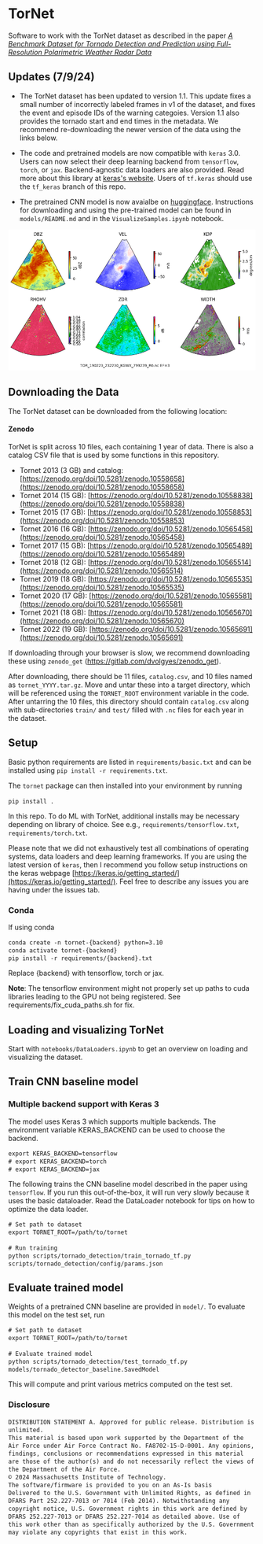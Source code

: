 # TorNet

Software to work with the TorNet dataset as described in the paper [*A Benchmark Dataset for Tornado Detection and Prediction using Full-Resolution Polarimetric Weather Radar Data*](https://arxiv.org/abs/2401.16437)

## Updates (7/9/24)

* The TorNet dataset has been updated to version 1.1.  This update fixes a small number of incorrectly labeled frames in v1 of the dataset, and fixes the event and episode IDs of the warning categoies.   Version 1.1 also provides the tornado start and end times in the metadata.  We recommend re-downloading the newer version of the data using the links below. 

* The code and pretrained models are now compatible with `keras` 3.0.   Users can now select their deep learning backend from `tensorflow`, `torch`, or `jax`.  Backend-agnostic data loaders are also provided.  Read more about this library at [keras's website](https://keras.io/).  Users of `tf.keras` should use the `tf_keras` branch of this repo.  

* The pretrained CNN model is now avaialbe on [huggingface](https://huggingface.co/tornet-ml/tornado_detector_baseline_v1).   Instructions for downloading and using the pre-trained model can be found in `models/README.md` and in the `VisualizeSamples.ipynb` notebook.


![Alt text](tornet_image.png?raw=true "sample")



## Downloading the Data

The TorNet dataset can be downloaded from the following location:

#### Zenodo

TorNet is split across 10 files, each containing 1 year of data. There is also a catalog CSV file that is used by some functions in this repository.    

* Tornet 2013 (3 GB) and catalog: [https://zenodo.org/doi/10.5281/zenodo.10558658](https://zenodo.org/doi/10.5281/zenodo.10558658)
* Tornet 2014 (15 GB): [https://zenodo.org/doi/10.5281/zenodo.10558838](https://zenodo.org/doi/10.5281/zenodo.10558838)
* Tornet 2015 (17 GB): [https://zenodo.org/doi/10.5281/zenodo.10558853](https://zenodo.org/doi/10.5281/zenodo.10558853)
* Tornet 2016 (16 GB): [https://zenodo.org/doi/10.5281/zenodo.10565458](https://zenodo.org/doi/10.5281/zenodo.10565458)
* Tornet 2017 (15 GB): [https://zenodo.org/doi/10.5281/zenodo.10565489](https://zenodo.org/doi/10.5281/zenodo.10565489)
* Tornet 2018 (12 GB): [https://zenodo.org/doi/10.5281/zenodo.10565514](https://zenodo.org/doi/10.5281/zenodo.10565514)
* Tornet 2019 (18 GB): [https://zenodo.org/doi/10.5281/zenodo.10565535](https://zenodo.org/doi/10.5281/zenodo.10565535)
* Tornet 2020 (17 GB): [https://zenodo.org/doi/10.5281/zenodo.10565581](https://zenodo.org/doi/10.5281/zenodo.10565581)
* Tornet 2021 (18 GB): [https://zenodo.org/doi/10.5281/zenodo.10565670](https://zenodo.org/doi/10.5281/zenodo.10565670)
* Tornet 2022 (19 GB): [https://zenodo.org/doi/10.5281/zenodo.10565691](https://zenodo.org/doi/10.5281/zenodo.10565691)

If downloading through your browser is slow, we recommend downloading these using `zenodo_get` (https://gitlab.com/dvolgyes/zenodo_get).

After downloading, there should be 11 files, `catalog.csv`, and 10 files named as `tornet_YYYY.tar.gz`.   Move and untar these into a target directory, which will be referenced using the `TORNET_ROOT` environment variable in the code.  After untarring the 10 files, this directory should contain `catalog.csv` along with sub-directories `train/` and `test/` filled with `.nc` files for each year in the dataset.


## Setup

Basic python requirements are listed in `requirements/basic.txt` and can be installed using `pip install -r requirements.txt`.

The `tornet` package can then installed into your environment by running

`pip install .`

In this repo.  To do ML with TorNet, additional installs may be necessary depending on library of choice.  See e.g., `requirements/tensorflow.txt`, `requirements/torch.txt`.  

Please note that we did not exhaustively test all combinations of operating systems, data loaders and deep learning frameworks.  If you are using the latest version of `keras`, then I recommend you follow setup instructions on the keras webpage [https://keras.io/getting_started/](https://keras.io/getting_started/).  Feel free to describe any issues you are having under the issues tab.  

### Conda

If using conda

```
conda create -n tornet-{backend} python=3.10
conda activate tornet-{backend}
pip install -r requirements/{backend}.txt
```

Replace {backend} with tensorflow, torch or jax.


**Note**: The tensorflow environment might not properly set up paths to cuda libraries 
leading to the GPU not being registered. See requirements/fix_cuda_paths.sh for 
fix. 

## Loading and visualizing TorNet

Start with `notebooks/DataLoaders.ipynb` to get an overview on loading and visualizing the dataset.

## Train CNN baseline model

### Multiple backend support with Keras 3
The model uses Keras 3 which supports multiple backends. The environment variable
KERAS_BACKEND can be used to choose the backend. 

```
export KERAS_BACKEND=tensorflow
# export KERAS_BACKEND=torch
# export KERAS_BACKEND=jax
```

The following trains the CNN baseline model described in the paper using `tensorflow`.  If you run this out-of-the-box, it will run very slowly because it uses the basic dataloader.  Read the DataLoader notebook for tips on how to optimize the data loader.
```
# Set path to dataset
export TORNET_ROOT=/path/to/tornet     

# Run training
python scripts/tornado_detection/train_tornado_tf.py scripts/tornado_detection/config/params.json
```

## Evaluate trained model
Weights of a pretrained CNN baseline are provided in `model/`.  To evaluate this model on the test set, run

```
# Set path to dataset
export TORNET_ROOT=/path/to/tornet  

# Evaluate trained model
python scripts/tornado_detection/test_tornado_tf.py models/tornado_detector_baseline.SavedModel
```

This will compute and print various metrics computed on the test set.


### Disclosure
```
DISTRIBUTION STATEMENT A. Approved for public release. Distribution is unlimited.
This material is based upon work supported by the Department of the Air Force under Air Force Contract No. FA8702-15-D-0001. Any opinions, findings, conclusions or recommendations expressed in this material are those of the author(s) and do not necessarily reflect the views of the Department of the Air Force.
© 2024 Massachusetts Institute of Technology.
The software/firmware is provided to you on an As-Is basis
Delivered to the U.S. Government with Unlimited Rights, as defined in DFARS Part 252.227-7013 or 7014 (Feb 2014). Notwithstanding any copyright notice, U.S. Government rights in this work are defined by DFARS 252.227-7013 or DFARS 252.227-7014 as detailed above. Use of this work other than as specifically authorized by the U.S. Government may violate any copyrights that exist in this work.
```
